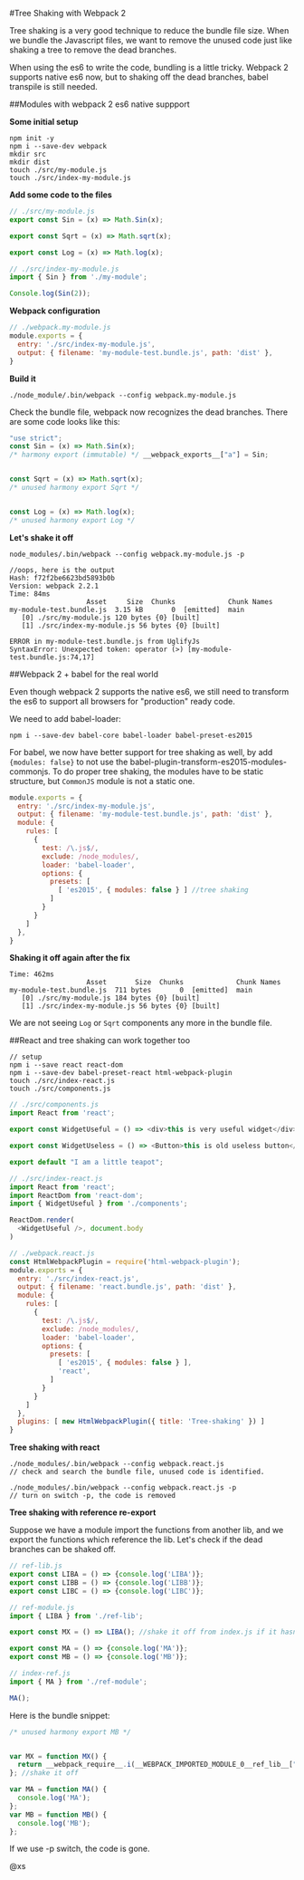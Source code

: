 #Tree Shaking with Webpack 2

Tree shaking is a very good technique to reduce the bundle file size. When we bundle the Javascript files, we want to remove the unused code just like shaking a tree to remove the dead branches.

When using the es6 to write the code, bundling is a little tricky. Webpack 2 supports native es6 now, but to shaking off the dead branches, babel transpile is still needed.

##Modules with webpack 2 es6 native suppport

**Some initial setup**

```
npm init -y
npm i --save-dev webpack
mkdir src
mkdir dist
touch ./src/my-module.js
touch ./src/index-my-module.js
```

**Add some code to the files**

```Javascript
// ./src/my-module.js
export const Sin = (x) => Math.Sin(x);

export const Sqrt = (x) => Math.sqrt(x);

export const Log = (x) => Math.log(x);

// ./src/index-my-module.js
import { Sin } from './my-module';

Console.log(Sin(2));
```

**Webpack configuration**

```Javascript
// ./webpack.my-module.js
module.exports = {
  entry: './src/index-my-module.js',
  output: { filename: 'my-module-test.bundle.js', path: 'dist' },
}
```

**Build it**

```
./node_module/.bin/webpack --config webpack.my-module.js
```

Check the bundle file, webpack now recognizes the dead branches. There are some code looks like this:

```Javascript
"use strict";
const Sin = (x) => Math.Sin(x);
/* harmony export (immutable) */ __webpack_exports__["a"] = Sin;


const Sqrt = (x) => Math.sqrt(x);
/* unused harmony export Sqrt */


const Log = (x) => Math.log(x);
/* unused harmony export Log */
```

**Let's shake it off**

```
node_modules/.bin/webpack --config webpack.my-module.js -p

//oops, here is the output
Hash: f72f2be6623bd5893b0b
Version: webpack 2.2.1
Time: 84ms
                   Asset     Size  Chunks             Chunk Names
my-module-test.bundle.js  3.15 kB       0  [emitted]  main
   [0] ./src/my-module.js 120 bytes {0} [built]
   [1] ./src/index-my-module.js 56 bytes {0} [built]

ERROR in my-module-test.bundle.js from UglifyJs
SyntaxError: Unexpected token: operator (>) [my-module-test.bundle.js:74,17]

```


##Webpack 2 + babel for the real world

Even though webpack 2 supports the native es6, we still need to transform the es6 to support all browsers for "production" ready code.

We need to add babel-loader:

```
npm i --save-dev babel-core babel-loader babel-preset-es2015
```

For babel, we now have better support for tree shaking as well, by add ```{modules: false}``` to not use the babel-plugin-transform-es2015-modules-commonjs. To do proper tree shaking, the modules have to be static structure, but ```CommonJS``` module is not a static one.

```Javascript
module.exports = {
  entry: './src/index-my-module.js',
  output: { filename: 'my-module-test.bundle.js', path: 'dist' },
  module: {
    rules: [
      {
        test: /\.js$/,
        exclude: /node_modules/,
        loader: 'babel-loader',
        options: { 
          presets: [ 
            [ 'es2015', { modules: false } ] //tree shaking
          ] 
        }
      }
    ]
  },
}
```

**Shaking it off again after the fix**

```node_modules/.bin/webpack --config webpack.my-module.js -p
Time: 462ms
                   Asset       Size  Chunks             Chunk Names
my-module-test.bundle.js  711 bytes       0  [emitted]  main
   [0] ./src/my-module.js 184 bytes {0} [built]
   [1] ./src/index-my-module.js 56 bytes {0} [built]
```

We are not seeing ```Log``` or ```Sqrt``` components any more in the bundle file.

##React and tree shaking can work together too

```
// setup
npm i --save react react-dom
npm i --save-dev babel-preset-react html-webpack-plugin
touch ./src/index-react.js
touch ./src/components.js
```

```Javascript
// ./src/components.js
import React from 'react';

export const WidgetUseful = () => <div>this is very useful widget</div>;

export const WidgetUseless = () => <Button>this is old useless button</Button>;

export default "I am a little teapot";

```

```Javascript
// ./src/index-react.js
import React from 'react';
import ReactDom from 'react-dom';
import { WidgetUseful } from './components'; 

ReactDom.render(
  <WidgetUseful />, document.body
)

```

```Javascript
// ./webpack.react.js
const HtmlWebpackPlugin = require('html-webpack-plugin');
module.exports = {
  entry: './src/index-react.js',
  output: { filename: 'react.bundle.js', path: 'dist' },
  module: {
    rules: [
      {
        test: /\.js$/,
        exclude: /node_modules/,
        loader: 'babel-loader',
        options: { 
          presets: [ 
            [ 'es2015', { modules: false } ],
            'react',
          ] 
        }
      }
    ]
  },
  plugins: [ new HtmlWebpackPlugin({ title: 'Tree-shaking' }) ]
}
```

**Tree shaking with react**

```
./node_modules/.bin/webpack --config webpack.react.js
// check and search the bundle file, unused code is identified.

./node_modules/.bin/webpack --config webpack.react.js -p
// turn on switch -p, the code is removed
```

**Tree shaking with reference re-export**

Suppose we have a module import the functions from another lib, and we export the functions which reference the lib. Let's check if the dead branches can be shaked off.


```Javascript
// ref-lib.js
export const LIBA = () => {console.log('LIBA')};
export const LIBB = () => {console.log('LIBB')};
export const LIBC = () => {console.log('LIBC')};

// ref-module.js
import { LIBA } from './ref-lib';

export const MX = () => LIBA(); //shake it off from index.js if it hasn't been used.

export const MA = () => {console.log('MA')};
export const MB = () => {console.log('MB')};

// index-ref.js
import { MA } from './ref-module';

MA();

```

Here is the bundle snippet:

```Javascript
/* unused harmony export MB */


var MX = function MX() {
  return __webpack_require__.i(__WEBPACK_IMPORTED_MODULE_0__ref_lib__["a" /* LIBA */])();
}; //shake it off

var MA = function MA() {
  console.log('MA');
};
var MB = function MB() {
  console.log('MB');
};

```

If we use -p switch, the code is gone.

@xs
